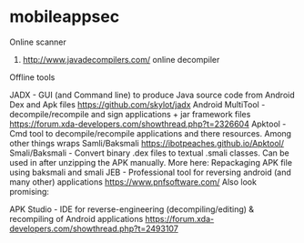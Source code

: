# mobileappsec

Online scanner 
1. http://www.javadecompilers.com/       online decompiler 



Offline tools 

JADX - GUI (and Command line) to produce Java source code from Android Dex and Apk files https://github.com/skylot/jadx
Android MultiTool - decompile/recompile and sign applications + jar framework files https://forum.xda-developers.com/showthread.php?t=2326604
Apktool - Cmd tool to decompile/recompile applications and there resources. Among other things wraps Samli/Baksmali https://ibotpeaches.github.io/Apktool/
Smali/Baksmali - Convert binary .dex files to textual .smali classes. Can be used in after unzipping the APK manually. More here: Repackaging APK file using baksmali and smali
JEB - Professional tool for reversing android (and many other) applications https://www.pnfsoftware.com/
Also look promising:

APK Studio - IDE for reverse-engineering (decompiling/editing) & recompiling of Android applications https://forum.xda-developers.com/showthread.php?t=2493107
